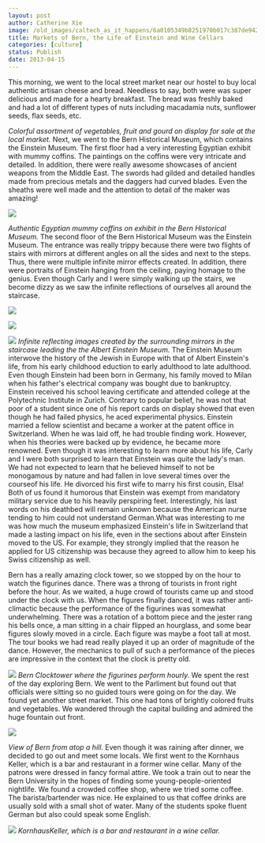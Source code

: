 ```yaml
---
layout: post
author: Catherine Xie
image: /old_images/caltech_as_it_happens/6a0105349b8251970b017c387de942970b.jpg
title: Markets of Bern, the Life of Einstein and Wine Cellars
categories: [culture]
status: Publish
date: 2013-04-15
---
```


This morning, we went to the local street market near our hostel to buy local authentic artisan cheese and
bread. Needless to say, both were was super delicious and made for a hearty breakfast. The bread was freshly baked and had a lot of different types of nuts including macadamia nuts, sunflower seeds, flax seeds, etc.

*Colorful assortment of vegetables, fruit and gourd on display for sale at the local market.*
Next, we went to the Bern Historical Museum, which contains the Einstein Museum. The first floor had a very interesting Egyptian exhibit with mummy coffins. The paintings on the coffins were very intricate and detailed. In addition, there were really awesome showcases of ancient weapons from the Middle East. The swords had gilded and detailed handles made from precious metals and the daggers had curved blades. Even the sheaths were well made and the attention to detail of the maker was amazing!


![](/old_images/caltech_as_it_happens/6a0105349b8251970b017c387deb2d970b.jpg)

*Authentic Egyptian mummy coffins on exhibit in the Bern Historical Museum.*
The second floor of the Bern Historical Museum was the Einstein Museum. The entrance was really trippy because there were two flights of stairs with mirrors at different angles on all the sides and next to the steps. Thus, there were multiple infinite mirror effects created. In addition, there were portraits of Einstein hanging from the ceiling, paying homage to the genius. Even though Carly and I were simply walking up the stairs, we become dizzy as we saw the infinite reflections of ourselves all around the staircase.


![](/old_images/caltech_as_it_happens/6a0105349b8251970b017eea213201970d.jpg)

![](/old_images/caltech_as_it_happens/6a0105349b8251970b017c387dec77970b.jpg)

![](/old_images/caltech_as_it_happens/6a0105349b8251970b017eea2132a2970d.jpg)
*Infinite reflecting images created by the surrounding mirrors in the staircase leading the the Albert Einstein Museum.*
The Einstein Museum interwove the history of the Jewish in Europe with that of Albert Einstein's life, from his early childhood eduction to early adulthood to late adulthood. Even though Einstein had been born in Germany, his family moved to Milan when his father's electrical company was bought due to bankruptcy. Einstein received his school leaving certificate and attended college at the Polytechnic Institute in Zurich. Contrary to popular belief, he was not that poor of a student since one of his report cards on display showed that even though he had failed physics, he aced experimental physics. Einstein married a fellow scientist and became a worker at the patent office in Switzerland. When he was laid off, he had trouble finding work. However, when his theories were backed up by evidence, he became more renowned. 
Even though it was
interesting to learn more about his life, Carly and I were both surprised to learn that Einstein was quite the lady's man. We had not expected to learn that he believed himself to not be monogamous by nature and had fallen in love several times over the courseof his life. He divorced his first wife to marry his first cousin, Elsa! Both of us found it humorous that Einstein was exempt from mandatory military service due to his heavily perspiring feet. Interestingly, his last words on his deathbed will remain unknown because the American nurse tending to him could not understand German.What was interesting to me was how much the museum emphasized Einstein's life in Switzerland that made a lasting impact on his life, even in the sections about after Einstein moved to the US. For
example, they strongly implied that the reason he applied for US
citizenship was because they agreed to allow him to keep his Swiss citizenship
as well.

Bern
has a really amazing clock tower, so we stopped by on the hour to watch the
figurines dance. There was a throng of tourists in front right before the hour. As we waited, a huge crowd of tourists came up and stood under
the clock with us. When the figures finally danced, it was rather anti-climactic because the performance of the figurines was somewhat underwhelming. There was a rotation of a bottom piece and the jester rang his bells once, a man sitting in a chair flipped
an hourglass, and some bear figures slowly moved in a circle. Each figure was
maybe a foot tall at most. The tour books we had read really played it up an order of
magnitude of the dance. However, the mechanics to pull of such a performance of the pieces are impressive in the context that the clock is pretty old.


![](/old_images/caltech_as_it_happens/6a0105349b8251970b017c387dedd0970b.jpg)
*Bern Clocktower where the figurines perform hourly.*
 We spent the rest of the day
exploring Bern. We went to the Parliment but found out that officials were sitting so no guided tours were going on for the day. We found yet another street market. This one had tons of
brightly colored fruits and vegetables. We wandered through the capital
building and admired the huge fountain out front.


![](/old_images/caltech_as_it_happens/6a0105349b8251970b017d42acfd0d970c.jpg)

*View of Bern from atop a hill.*
Even though it was raining after dinner, we decided to go out and meet some locals. We first went to the Kornhaus Keller, which is a bar and restaurant in a former wine cellar. Many of the patrons were dressed in fancy formal attire. We took a train out to near the Bern University in the hopes of finding some
young-people-oriented nightlife. We found a crowded coffee shop,
where we tried some coffee. The barista/bartender was nice. He explained to us
that coffee drinks are usually sold with a small shot of water. Many of the students spoke fluent German but also could speak some English.


![](/old_images/caltech_as_it_happens/6a0105349b8251970b017c387def8e970b.jpg)
*KornhausKeller, which is a bar and restaurant in a wine cellar.*
